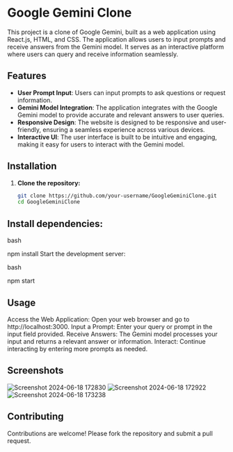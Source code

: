 # Google Gemini Clone

This project is a clone of Google Gemini, built as a web application using React.js, HTML, and CSS. The application allows users to input prompts and receive answers from the Gemini model. It serves as an interactive platform where users can query and receive information seamlessly.

## Features

- **User Prompt Input**: Users can input prompts to ask questions or request information.
- **Gemini Model Integration**: The application integrates with the Google Gemini model to provide accurate and relevant answers to user queries.
- **Responsive Design**: The website is designed to be responsive and user-friendly, ensuring a seamless experience across various devices.
- **Interactive UI**: The user interface is built to be intuitive and engaging, making it easy for users to interact with the Gemini model.

## Installation

1. **Clone the repository:**
   ```bash
   git clone https://github.com/your-username/GoogleGeminiClone.git
   cd GoogleGeminiClone
## Install dependencies:

bash

npm install
Start the development server:

bash

npm start

## Usage
Access the Web Application: Open your web browser and go to http://localhost:3000.
Input a Prompt: Enter your query or prompt in the input field provided.
Receive Answers: The Gemini model processes your input and returns a relevant answer or information.
Interact: Continue interacting by entering more prompts as needed.
## Screenshots
![Screenshot 2024-06-18 172830](https://github.com/OmkarKalvitkar/Google-Gemini-Clone/assets/161920873/c506c0b6-2df3-4fa4-acac-c46171808e0d)
![Screenshot 2024-06-18 172922](https://github.com/OmkarKalvitkar/Google-Gemini-Clone/assets/161920873/a752c002-9971-4d87-957c-bacf42be7ca8)
![Screenshot 2024-06-18 173238](https://github.com/OmkarKalvitkar/Google-Gemini-Clone/assets/161920873/7a292201-2ec2-439a-9019-3cad12280da0)


## Contributing
Contributions are welcome! Please fork the repository and submit a pull request.
